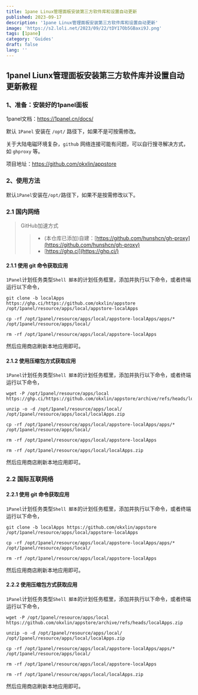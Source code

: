 ```yaml
---
title: 1pane Linux管理面板安装第三方软件库和设置自动更新
published: 2023-09-17
description: '1pane Linux管理面板安装第三方软件库和设置自动更新'
image: 'https://s2.loli.net/2023/09/22/tDY17Ob5GBaxi9J.png'
tags: [1pane]
category: 'Guides'
draft: false 
lang: ''
---
```

## 1panel Liunx管理面板安装第三方软件库并设置自动更新教程

### 1、准备：安装好的1panel面板

1panel文档：https://1panel.cn/docs/

默认 `1Panel` 安装在 `/opt/` 路径下，如果不是可按需修改。

关于大陆电磁环境复杂，`github` 网络连接可能有问题，可以自行搜寻解决方式，如 `ghproxy` 等。

项目地址：https://github.com/okxlin/appstore

### 2、使用方法

默认`1Panel`安装在`/opt/`路径下，如果不是按需修改以下。

### 2.1 国内网络

> GitHub加速方式
> 
> > -   (本仓库已添加)自建：[https://github.com/hunshcn/gh-proxy](https://github.com/hunshcn/gh-proxy)
> > -   [https://ghp.ci](https://ghp.ci/)

#### 2.1.1 使用 git 命令获取应用

`1Panel`计划任务类型`Shell 脚本`的计划任务框里，添加并执行以下命令，或者终端运行以下命令，

```shell
git clone -b localApps https://ghp.ci/https://github.com/okxlin/appstore /opt/1panel/resource/apps/local/appstore-localApps

cp -rf /opt/1panel/resource/apps/local/appstore-localApps/apps/* /opt/1panel/resource/apps/local/

rm -rf /opt/1panel/resource/apps/local/appstore-localApps
```

然后应用商店刷新本地应用即可。

#### 2.1.2 使用压缩包方式获取应用

`1Panel`计划任务类型`Shell 脚本`的计划任务框里，添加并执行以下命令，或者终端运行以下命令，

```shell
wget -P /opt/1panel/resource/apps/local https://ghp.ci/https://github.com/okxlin/appstore/archive/refs/heads/localApps.zip

unzip -o -d /opt/1panel/resource/apps/local/ /opt/1panel/resource/apps/local/localApps.zip

cp -rf /opt/1panel/resource/apps/local/appstore-localApps/apps/* /opt/1panel/resource/apps/local/

rm -rf /opt/1panel/resource/apps/local/appstore-localApps

rm -rf /opt/1panel/resource/apps/local/localApps.zip
```

然后应用商店刷新本地应用即可。

### 2.2 国际互联网络

#### 2.2.1 使用 git 命令获取应用

`1Panel`计划任务类型`Shell 脚本`的计划任务框里，添加并执行以下命令，或者终端运行以下命令，

```shell
git clone -b localApps https://github.com/okxlin/appstore /opt/1panel/resource/apps/local/appstore-localApps

cp -rf /opt/1panel/resource/apps/local/appstore-localApps/apps/* /opt/1panel/resource/apps/local/

rm -rf /opt/1panel/resource/apps/local/appstore-localApps
```

然后应用商店刷新本地应用即可。

#### 2.2.2 使用压缩包方式获取应用

`1Panel`计划任务类型`Shell 脚本`的计划任务框里，添加并执行以下命令，或者终端运行以下命令，

```shell
wget -P /opt/1panel/resource/apps/local https://github.com/okxlin/appstore/archive/refs/heads/localApps.zip

unzip -o -d /opt/1panel/resource/apps/local/ /opt/1panel/resource/apps/local/localApps.zip

cp -rf /opt/1panel/resource/apps/local/appstore-localApps/apps/* /opt/1panel/resource/apps/local/

rm -rf /opt/1panel/resource/apps/local/appstore-localApps

rm -rf /opt/1panel/resource/apps/local/localApps.zip
```

然后应用商店刷新本地应用即可。


